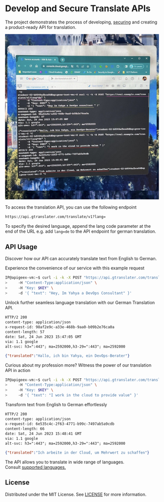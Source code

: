 # Develop and Secure Translate APIs

The project demonstrates the process of developing, [securing](policies) and creating a product-ready API for translation.

![Research & Developement - APIS](assets/R&D-translation-api-poc.jpeg)

To access the translation API, you can use the following endpoint
```sh
https://api.gtranslater.com/translate/v1?lang=
```

To specify the desired language, append the lang code parameter at the end of the URL e.g. add `lang=de` to the API endpoint for german translation.



## API Usage

Discover how our API can accurately translate text from English to German. 


Experience the convenience of our service with this example request
```sh
IP@apigeex-vm:~$ curl -i -k -X POST "https://api.gtranslater.com/translate/v1?lang=de" \
>     -H "Content-Type:application/json" \
>     -H "Key: $KEY" \
>     -d '{ "text": "Hey, Im Yahya a DevOps Consultant" }'
```

Unlock further seamless language translation with our German Translation API. 


```HTTP
HTTP/2 200 
content-type: application/json
x-request-id: 98af2e9c-a33e-468b-9aa0-b09b2e76ca0a
content-length: 57
date: Sat, 24 Jun 2023 15:47:05 GMT
via: 1.1 google
alt-svc: h3=":443"; ma=2592000,h3-29=":443"; ma=2592000
```
```JSON
{"translated":"Hallo, ich bin Yahya, ein DevOps-Berater"}
```

Curious about my profession more? Witness the power of our translation API in action



```sh
IP@apigeex-vm:~$ curl -i -k -X POST "https://api.gtranslater.com/translate/v1?lang=de" \
>     -H "Content-Type:application/json" \
>     -H "Key: $KEY" \
>     -d '{ "text": "I work in the cloud to provide value" }'
```


Transform text from English to German effortlessly

```HTTP
HTTP/2 200 
content-type: application/json
x-request-id: 6e535c4c-2f63-4771-b99c-7497ab5a9cdb
content-length: 66
date: Sat, 24 Jun 2023 15:48:41 GMT
via: 1.1 google
alt-svc: h3=":443"; ma=2592000,h3-29=":443"; ma=2592000
```
```JSON
{"translated":"Ich arbeite in der Cloud, um Mehrwert zu schaffen"}
```

The API allows you to translate in wide range of languages. <br>Consult [supported languages.](https://cloud.google.com/translate/docs/languages)




## License

Distributed under the MIT License. See [LICENSE](LICENSE) for more information.

